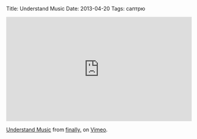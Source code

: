 Title: Understand Music
Date: 2013-04-20
Tags: саптрю

<div class="text"><iframe src="http://player.vimeo.com/video/54763818?badge=0" width="500" height="281" frameborder="0" webkitallowfullscreen="webkitallowfullscreen" mozallowfullscreen="mozallowfullscreen" allowfullscreen="allowfullscreen"></iframe> <p><a href="http://vimeo.com/54763818">Understand Music</a> from <a href="http://vimeo.com/finallystudio">finally.</a> on <a href="http://vimeo.com">Vimeo</a>.</p></div>